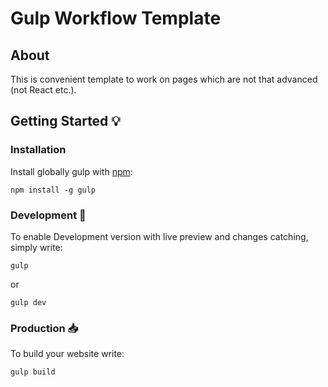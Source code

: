 # Gulp Workflow Template

## About
This is convenient template to work on pages which are not that advanced (not React etc.).

## Getting Started :bulb:

### Installation

Install globally gulp with [npm](https://www.npmjs.com/):

```
npm install -g gulp
```

### Development :wrench:

To enable Development version with live preview and changes catching, simply write:

```
gulp
```

or

```
gulp dev
```

### Production :inbox_tray:

To build your website write:

```
gulp build
```
